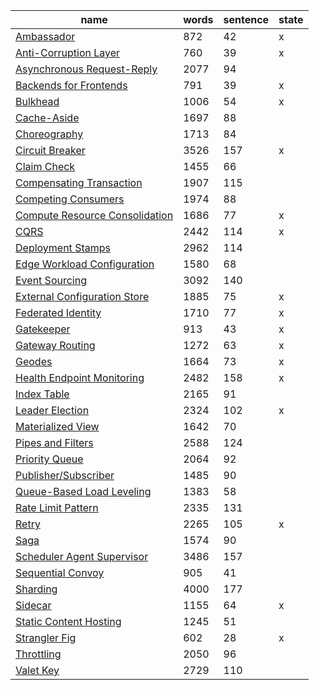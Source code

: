 
| name                                                                                                                           | words | sentence | state |
| ------------------------------------------------------------------------------------------------------------------------------ | ----- | -------- | ----- |
| [Ambassador](https://learn.microsoft.com/en-us/azure/architecture/patterns/ambassador)                                         | 872   | 42       | x     |
| [Anti-Corruption Layer](https://learn.microsoft.com/en-us/azure/architecture/patterns/anti-corruption-layer)                   | 760   | 39       |    x   |
| [Asynchronous Request-Reply](https://learn.microsoft.com/en-us/azure/architecture/patterns/async-request-reply)                | 2077  | 94       |       |
| [Backends for Frontends](https://learn.microsoft.com/en-us/azure/architecture/patterns/backends-for-frontends)                 | 791   | 39       | x     |
| [Bulkhead](https://learn.microsoft.com/en-us/azure/architecture/patterns/bulkhead)                                             | 1006  | 54       | x     |
| [Cache-Aside](https://learn.microsoft.com/en-us/azure/architecture/patterns/cache-aside)                                       | 1697  | 88       |       |
| [Choreography](https://learn.microsoft.com/en-us/azure/architecture/patterns/choreography)                                     | 1713  | 84       |       |
| [Circuit Breaker](https://learn.microsoft.com/en-us/azure/architecture/patterns/circuit-breaker)                               | 3526  | 157      | x     |
| [Claim Check](https://learn.microsoft.com/en-us/azure/architecture/patterns/claim-check)                                       | 1455  | 66       |       |
| [Compensating Transaction](https://learn.microsoft.com/en-us/azure/architecture/patterns/compensating-transaction)             | 1907  | 115      |       |
| [Competing Consumers](https://learn.microsoft.com/en-us/azure/architecture/patterns/competing-consumers)                       | 1974  | 88       |       |
| [Compute Resource Consolidation](https://learn.microsoft.com/en-us/azure/architecture/patterns/compute-resource-consolidation) | 1686  | 77       | x     |
| [CQRS](https://learn.microsoft.com/en-us/azure/architecture/patterns/cqrs)                                                     | 2442  | 114      | x     |
| [Deployment Stamps](https://learn.microsoft.com/en-us/azure/architecture/patterns/deployment-stamp)                            | 2962  | 114      |       |
| [Edge Workload Configuration](https://learn.microsoft.com/en-us/azure/architecture/patterns/edge-workload-configuration)       | 1580  | 68       |       |
| [Event Sourcing](https://learn.microsoft.com/en-us/azure/architecture/patterns/event-sourcing)                                 | 3092  | 140      |       |
| [External Configuration Store](https://learn.microsoft.com/en-us/azure/architecture/patterns/external-configuration-store)     | 1885  | 75       | x     |
| [Federated Identity](https://learn.microsoft.com/en-us/azure/architecture/patterns/federated-identity)                         | 1710  | 77       | x     |
| [Gatekeeper](https://learn.microsoft.com/en-us/azure/architecture/patterns/gatekeeper)                                         | 913   | 43       |   x   |
| [Gateway Routing](https://learn.microsoft.com/en-us/azure/architecture/patterns/gateway-routing)                               | 1272  | 63       | x     |
| [Geodes](https://learn.microsoft.com/en-us/azure/architecture/patterns/geodes)                                                 | 1664  | 73       | x     |
| [Health Endpoint Monitoring](https://learn.microsoft.com/en-us/azure/architecture/patterns/health-endpoint-monitoring)         | 2482  | 158      | x     |
| [Index Table](https://learn.microsoft.com/en-us/azure/architecture/patterns/index-table)                                       | 2165  | 91       |       |
| [Leader Election](https://learn.microsoft.com/en-us/azure/architecture/patterns/leader-election)                               | 2324  | 102      | x     |
| [Materialized View](https://learn.microsoft.com/en-us/azure/architecture/patterns/materialized-view)                           | 1642  | 70       |       |
| [Pipes and Filters](https://learn.microsoft.com/en-us/azure/architecture/patterns/pipes-and-filters)                           | 2588  | 124      |       |
| [Priority Queue](https://learn.microsoft.com/en-us/azure/architecture/patterns/priority-queue)                                 | 2064  | 92       |       |
| [Publisher/Subscriber](https://learn.microsoft.com/en-us/azure/architecture/patterns/publisher-subscriber)                     | 1485  | 90       |       |
| [Queue-Based Load Leveling](https://learn.microsoft.com/en-us/azure/architecture/patterns/queue-based-load-leveling)           | 1383  | 58       |       |
| [Rate Limit Pattern](https://learn.microsoft.com/en-us/azure/architecture/patterns/rate-limiting-pattern)                      | 2335  | 131      |       |
| [Retry](https://learn.microsoft.com/en-us/azure/architecture/patterns/retry)                                                   | 2265  | 105      | x     |
| [Saga](https://learn.microsoft.com/en-us/azure/architecture/reference-architectures/saga/saga)                                 | 1574  | 90       |       |
| [Scheduler Agent Supervisor](https://learn.microsoft.com/en-us/azure/architecture/patterns/scheduler-agent-supervisor)         | 3486  | 157      |       |
| [Sequential Convoy](https://learn.microsoft.com/en-us/azure/architecture/patterns/sequential-convoy)                           | 905   | 41       |       |
| [Sharding](https://learn.microsoft.com/en-us/azure/architecture/patterns/sharding)                                             | 4000  | 177      |       |
| [Sidecar](https://learn.microsoft.com/en-us/azure/architecture/patterns/sidecar)                                               | 1155  | 64       | x     |
| [Static Content Hosting](https://learn.microsoft.com/en-us/azure/architecture/patterns/static-content-hosting)                 | 1245  | 51       |       |
| [Strangler Fig](https://learn.microsoft.com/en-us/azure/architecture/patterns/strangler-fig)                                   | 602   | 28       |    x   |
| [Throttling](https://learn.microsoft.com/en-us/azure/architecture/patterns/throttling)                                         | 2050  | 96       |       |
| [Valet Key](https://learn.microsoft.com/en-us/azure/architecture/patterns/valet-key)                                           | 2729  | 110      |       |